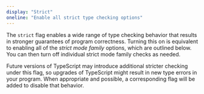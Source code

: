 ```yaml
---
display: "Strict"
oneline: "Enable all strict type checking options"
---
```


The `strict` flag enables a wide range of type checking behavior that results in stronger guarantees of program correctness.
Turning this on is equivalent to enabling all of the _strict mode family_ options, which are outlined below.
You can then turn off individual strict mode family checks as needed.

Future versions of TypeScript may introduce additional stricter checking under this flag, so upgrades of TypeScript might result in new type errors in your program.
When appropriate and possible, a corresponding flag will be added to disable that behavior.
